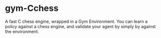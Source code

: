 # gym-Cchess
A fast C chess engine, wrapped in a Gym Environment. You can learn a policy against a chess engine, and validate your agent by simply by against the environment.
